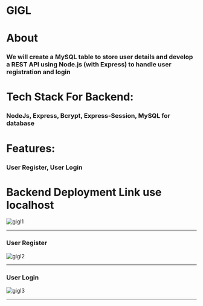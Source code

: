 <h1>GIGL</h1>

<h1>About</h1>

<h3> We will create a MySQL table to store user details and develop a REST API using Node.js (with Express) to handle user registration and login</h3>

<h1>Tech Stack For Backend:</h1> <h3>NodeJs, Express, Bcrypt, Express-Session, MySQL for database </h3>

<h1>Features:</h1> <h3>User Register, User Login</h3>

<h1>Backend Deployment Link use localhost </h1>




![gigl1](https://github.com/charchit07/gigl/assets/110049484/eca7241c-4b4d-48fb-b013-d1520f2dfe1a)

<hr>

 <h3> User Register </h3>


![gigl2](https://github.com/charchit07/gigl/assets/110049484/83253cfc-82a7-43c3-afbc-cb70d1975d33)

<hr>

<h3>User Login </h3>



![gigl3](https://github.com/charchit07/gigl/assets/110049484/765b3493-bd5e-4b5e-9ce2-770140580000)

<hr>
























